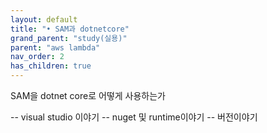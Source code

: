 ```yaml
---
layout: default
title: "• SAM과 dotnetcore"
grand_parent: "study(실용)"
parent: "aws lambda"
nav_order: 2
has_children: true
---
```


SAM을 dotnet core로 어떻게 사용하는가

-- visual studio 이야기
-- nuget 및 runtime이야기
-- 버전이야기
